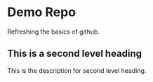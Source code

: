 # Demo Repo
Refreshing the basics of github.

## This is a second level heading
This is the description for second level heading.
